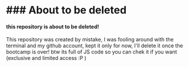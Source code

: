 # ### About to be deleted
#### this repository is about to be deleted! 
This repository was created by mistake, I was fooling around with the terminal and my github account, kept it only for now, I'll delete it once the bootcamp is over!
btw its full of JS code so you can chek it if you want (exclusive and limited access :P )





